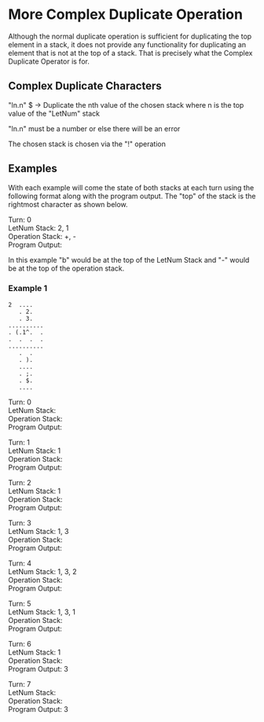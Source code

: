 # More Complex Duplicate Operation 

Although the normal duplicate operation is sufficient for duplicating the top element in a stack, it does not provide any functionality for duplicating an element that is not at the top of a stack. That is precisely what the Complex Duplicate Operator is for.

## Complex Duplicate Characters 

"ln.n" $ -> Duplicate the nth value of the chosen stack where n is the top value of the "LetNum" stack

"ln.n" must be a number or else there will be an error

The chosen stack is chosen via the "!" operation

## Examples 

With each example will come the state of both stacks at each turn using the following format along with the program output. The "top" of the stack is the rightmost character as shown below.

Turn: 0  
LetNum Stack: 2, 1  
Operation Stack: +, -  
Program Output:  

In this example "b" would be at the top of the LetNum Stack and "-" would be at the top of the operation stack.

### Example 1


```
2  ....
   . 2.
   . 3.
..........
. (.1^.  .
.  .  .  .
..........
   .  .
   . ).
   ....
   . ;.
   . $.
   ....
```
Turn: 0  
LetNum Stack:  
Operation Stack:   
Program Output:  

Turn: 1  
LetNum Stack: 1  
Operation Stack:   
Program Output:  

Turn: 2  
LetNum Stack: 1  
Operation Stack:   
Program Output:  

Turn: 3  
LetNum Stack: 1, 3  
Operation Stack:   
Program Output:  

Turn: 4  
LetNum Stack: 1, 3, 2  
Operation Stack:   
Program Output:  

Turn: 5  
LetNum Stack: 1, 3, 1  
Operation Stack:   
Program Output:  

Turn: 6  
LetNum Stack: 1  
Operation Stack:   
Program Output: 3  

Turn: 7  
LetNum Stack:  
Operation Stack:   
Program Output: 3  




